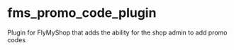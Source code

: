 # fms_promo_code_plugin
Plugin for FlyMyShop that adds the ability for the shop admin to add promo codes
